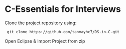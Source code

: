 # C-Essentials for Interviews
Clone the project repository using:

``` 
 git clone https://github.com/tanmayhc7/DS-in-C.git
```
Open Eclipse & Import Project from zip
